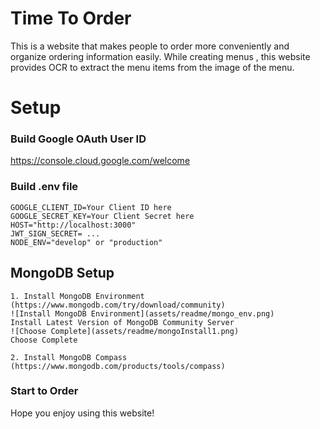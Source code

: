 # Time To Order

This is a website that makes people to order  more conveniently and organize ordering information easily.
While creating menus , this website provides OCR to extract the menu items from the image of the menu.

# Setup

### Build Google OAuth User ID

https://console.cloud.google.com/welcome 

### Build .env file
```
GOOGLE_CLIENT_ID=Your Client ID here
GOOGLE_SECRET_KEY=Your Client Secret here
HOST="http://localhost:3000"
JWT_SIGN_SECRET= ...
NODE_ENV="develop" or "production"
```

## MongoDB Setup
```
1. Install MongoDB Environment (https://www.mongodb.com/try/download/community)
![Install MongoDB Environment](assets/readme/mongo_env.png)
Install Latest Version of MongoDB Community Server
![Choose Complete](assets/readme/mongoInstall1.png)
Choose Complete

2. Install MongoDB Compass (https://www.mongodb.com/products/tools/compass)
```

### Start to Order 
Hope you enjoy using this website!